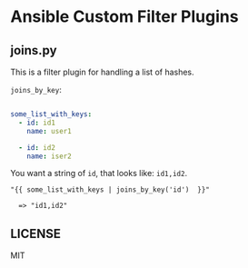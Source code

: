 # Ansible Custom Filter Plugins

## joins.py

This is a filter plugin for handling a list of hashes.

`joins_by_key`:

```yaml

some_list_with_keys:
  - id: id1
    name: user1

  - id: id2
    name: iser2
```

You want a string of `id`, that looks like: `id1,id2`.

```
"{{ some_list_with_keys | joins_by_key('id')  }}"

  => "id1,id2"
```

## LICENSE
MIT
